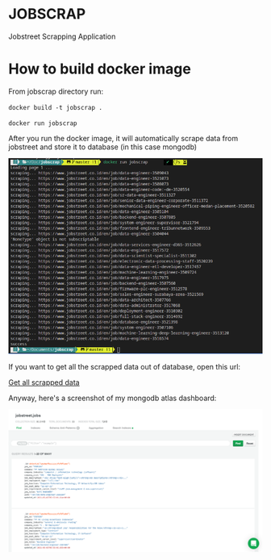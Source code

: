 # JOBSCRAP

Jobstreet Scrapping Application

# How to build docker image

From jobscrap directory run:

`docker build -t jobscrap .`

`docker run jobscrap`

After you run the docker image, it will automatically scrape data from jobstreet and store it to database (in this case mongodb)

![docker run](assets/docker_run.png?raw=true)

If you want to get all the scrapped data out of database, open this url:

[Get all scrapped data](https://jobstreetscrap-api.herokuapp.com/jobs/?apiKey=1234567asdfgh)

Anyway, here's a screenshot of my mongodb atlas dashboard:

![mongodb atlas dashboard](assets/mongodb_atlas.png?raw=true)

